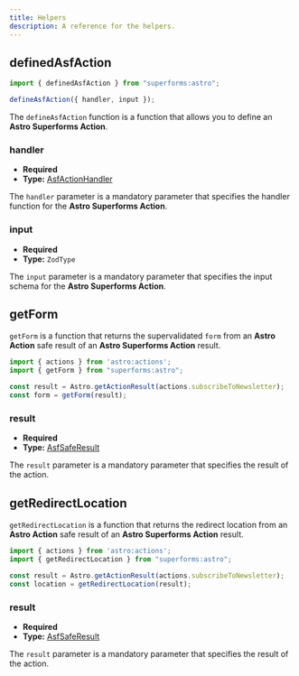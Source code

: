 ```yaml
---
title: Helpers
description: A reference for the helpers.
---
```


## definedAsfAction

```ts
import { definedAsfAction } from "superforms:astro";

defineAsfAction({ handler, input });
```

The `defineAsfAction` function is a function that allows you to define an **Astro Superforms Action**.

### handler

- **Required**
- **Type:** [AsfActionHandler](/reference/types#asfactionhandler)

The `handler` parameter is a mandatory parameter that specifies the handler function for the **Astro Superforms Action**.

### input

- **Required**
- **Type:** `ZodType`

The `input` parameter is a mandatory parameter that specifies the input schema for the **Astro Superforms Action**.

## getForm

`getForm` is a function that returns the supervalidated `form` from an **Astro Action** safe result of an **Astro Superforms Action** result.

```ts
import { actions } from 'astro:actions';
import { getForm } from "superforms:astro";

const result = Astro.getActionResult(actions.subscribeToNewsletter);
const form = getForm(result);
```

### result

- **Required**
- **Type:** [AsfSafeResult](/reference/types#asfsaferesult)

The `result` parameter is a mandatory parameter that specifies the result of the action.

## getRedirectLocation

`getRedirectLocation` is a function that returns the redirect location from an **Astro Action** safe result of an **Astro Superforms Action**
result.

```ts
import { actions } from 'astro:actions';
import { getRedirectLocation } from "superforms:astro";

const result = Astro.getActionResult(actions.subscribeToNewsletter);
const location = getRedirectLocation(result);
```

### result

- **Required**
- **Type:** [AsfSafeResult](/reference/types#asfsaferesult)

The `result` parameter is a mandatory parameter that specifies the result of the action.
